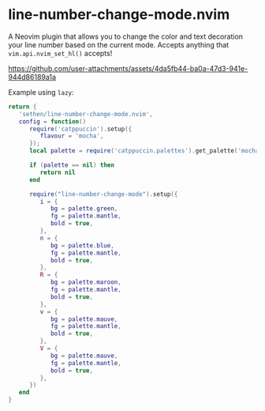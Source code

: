 # line-number-change-mode.nvim

A Neovim plugin that allows you to change the color and text decoration your line number based on the current mode.  Accepts anything that `vim.api.nvim_set_hl()` accepts!


https://github.com/user-attachments/assets/4da5fb44-ba0a-47d3-941e-944d86189a1a

Example using `lazy`:

```lua
return {
   'sethen/line-number-change-mode.nvim',
   config = function()
      require('catppuccin').setup({
         flavour = 'mocha',
      });
      local palette = require('catppuccin.palettes').get_palette('mocha')

      if (palette == nil) then
         return nil
      end

      require("line-number-change-mode").setup({
         i = {
            bg = palette.green,
            fg = palette.mantle,
            bold = true,
         },
         n = {
            bg = palette.blue,
            fg = palette.mantle,
            bold = true,
         },
         R = {
            bg = palette.maroon,
            fg = palette.mantle,
            bold = true,
         },
         v = {
            bg = palette.mauve,
            fg = palette.mantle,
            bold = true,
         },
         V = {
            bg = palette.mauve,
            fg = palette.mantle,
            bold = true,
         },
      })
   end
}
```
